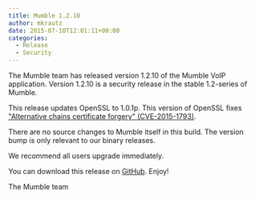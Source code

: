 ```yaml
---
title: Mumble 1.2.10
author: mkrautz
date: 2015-07-10T12:01:11+00:00
categories:
  - Release
  - Security
---
```


The Mumble team has released version 1.2.10 of the Mumble VoIP application. Version 1.2.10 is a security release in the
stable 1.2-series of Mumble.<!--more-->

This release updates OpenSSL to 1.0.1p. This version of OpenSSL fixes ["Alternative chains certificate forgery"
(CVE-2015-1793)][1].

There are no source changes to Mumble itself in this build. The version bump is only relevant to our binary releases.

We recommend all users upgrade immediately.

You can download this release on [GitHub][2]. Enjoy!

The Mumble team

[1]: https://www.openssl.org/news/secadv_20150709.txt
[2]:
  https://github.com/mumble-voip/mumble/releases/tag/1.2.10
  "https://github.com/mumble-voip/mumble/releases/tag/1.2.10"
